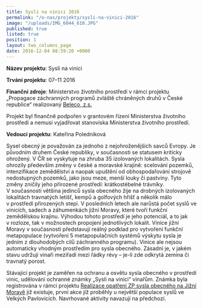 ```yaml
---
title: Sysli na vinici 2016
permalink: "/o-nas/projekty/sysli-na-vinici-2016"
image: "/uploads/IMG_6044_610.JPG"
published: true
listed: true
position: 1
layout: two_columns_page
date: 2016-12-04 08:59:20 +0000
---
```

**Název projektu**: Sysli na vinici

**Trvání projektu**: 07–11 2016

**Finanční zdroje**: Ministerstvo životního prostředí v rámci projektu
„Propagace záchranných programů zvláště chráněných druhů v České
republice“ realizovaný [Beleco, z.s.][1]

Projekt byl finančně podpořen v grantovém řízení Ministerstva životního
prostředí a nemusí vyjadřovat stanoviska Ministerstva životního
prostředí.

**Vedoucí projektu**: Kateřina Poledníková

Sysel obecný je považován za jednoho z nejohroženějších savců Evropy. Je
původním druhem České republiky, v současnosti se statusem kriticky
ohrožený. V ČR se vyskytuje na zhruba 35 izolovaných lokalitách. Sysla
ohrozily především změny v české a moravské krajině: scelování pozemků,
intenzifikace zemědělství a naopak upuštění od obhospodařování strojově
nedostupných pozemků, jako jsou meze, menší louky či pastviny. Tyto
změny zničily jeho přirozené prostředí: krátkostébelné
trávníky. V současnosti většina jedinců sysla obecného žije na drobných
izolovaných lokalitách travnatých letišť, kempů a golfových hřišť
a několik málo v prostředí přirozených stepí. V posledních letech ale
narůstá počet syslů ve vinicích, sadech a záhumenkách jižní Moravy,
které tvoří funkční zemědělskou krajinu. Výhodou tohoto prostředí je
jeho potenciál, a to jak v rozloze, tak v možnostech propojení
jednotlivých lokalit. Vinice jižní Moravy v současnosti představují
reálný podklad pro vytvoření funkční metapopulace (vytvoření
5 metapopulačních systémů výskytu sysla je jedním z dlouhodobých cílů
záchranného programu). Vinice ale nejsou automaticky vhodným prostředím
pro sysla obecného. Zásadní je, v jakém stavu udržují vinaři meziřadí
mezi řádky révy – je-li zde odkrytá zemina či travnatý porost.

Stávající projekt je zaměřen na ochranu a osvětu sysla obecného
v prostředí vinic, udělování ochranné známky „Sysli na vinici“ vinařům.
Známka byla registrována v rámci projektu [Realizace opatření ZP sysla
obecného na Jižní Moravě](/o-nas/projekty/realizace-opatreni) již
existuje, první akce již proběhly u největší populace syslů ve Velkých
Pavlovicích. Navrhované aktivity navazují na předchozí.


[1]: http://www.beleco.cz
